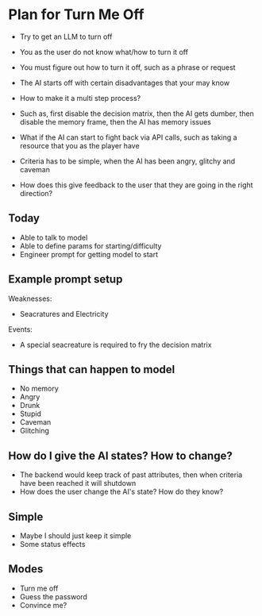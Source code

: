 # Plan for Turn Me Off
- Try to get an LLM to turn off
- You as the user do not know what/how to turn it off
- You must figure out how to turn it off, such as a phrase or request

- The AI starts off with certain disadvantages that your may know
- How to make it a multi step process?
- Such as, first disable the decision matrix, then the AI gets dumber, then disable the memory frame, then the AI has memory issues
- What if the AI can start to fight back via API calls, such as taking a resource that you as the player have

- Criteria has to be simple, when the AI has been angry, glitchy and caveman 

- How does this give feedback to the user that they are going in the right direction?

## Today
- Able to talk to model
- Able to define params for starting/difficulty
- Engineer prompt for getting model to start

## Example prompt setup
Weaknesses:
- Seacratures and Electricity

Events:
- A special seacreature is required to fry the decision matrix


## Things that can happen to model
- No memory
- Angry
- Drunk
- Stupid
- Caveman
- Glitching

## How do I give the AI states? How to change?
- The backend would keep track of past attributes, then when criteria have been reached it will shutdown 
- How does the user change the AI's state? How do they know?

## Simple
- Maybe I should just keep it simple 
- Some status effects

## Modes
- Turn me off
- Guess the password
- Convince me?
